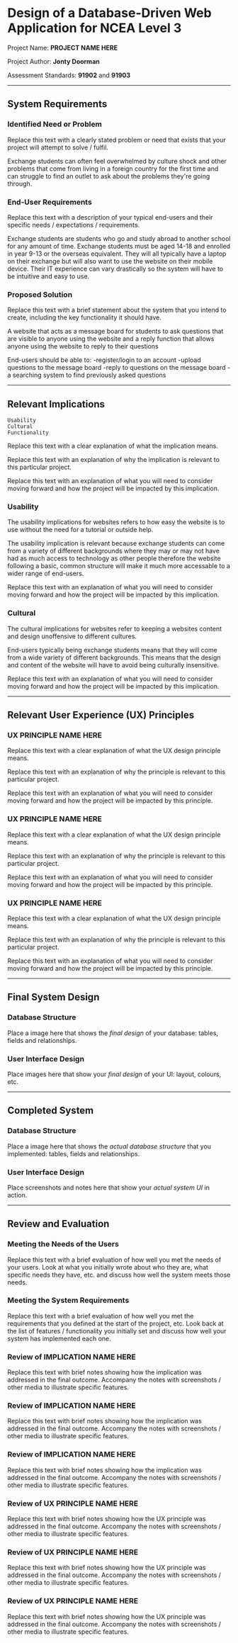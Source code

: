# Design of a Database-Driven Web Application for NCEA Level 3

Project Name: **PROJECT NAME HERE**

Project Author: **Jonty Doorman**

Assessment Standards: **91902** and **91903**


-------------------------------------------------

## System Requirements

### Identified Need or Problem
 
Replace this text with a clearly stated problem or need that exists that your project will attempt to solve / fulfil.
 
Exchange students can often feel overwhelmed by culture shock and other problems that come from living in a foreign country for the first time and can struggle to find an outlet to ask about the problems they're going through.
 
### End-User Requirements
 
Replace this text with a description of your typical end-users and their specific needs / expectations / requirements.
 
Exchange students are students who go and study abroad to another school for any amount of time. Exchange students must be aged 14-18 and enrolled in year 9-13 or the overseas equivalent. They will all typically have a laptop on their exchange but will also want to use the website on their mobile device. Their IT experience can vary drastically so the system will have to be intuitive and easy to use.
 
### Proposed Solution
 
Replace this text with a brief statement about the system that you intend to create, including the key functionality it should have.
 
A website that acts as a message board for students to ask questions that are visible to anyone using the website and a reply function that allows anyone using the website to reply to their questions
 
End-users should be able to:
    -register/login to an account
    -upload questions to the message board
    -reply to questions on the message board
    -a searching system to find previously asked questions
 
-------------------------------------------------
 
## Relevant Implications
    Usability
    Cultural
    Functionality

Replace this text with a clear explanation of what the implication means.

Replace this text with an explanation of why the implication is relevant to this particular project.

Replace this text with an explanation of what you will need to consider moving forward and how the project will be impacted by this implication.

### Usability

The usability implications for websites refers to how easy the website is to use without the need for a tutorial or outside help.

The usability implication is relevant because exchange students can come from a variety of different backgrounds where they may or may not have had as much access to technology as other people therefore the website following a basic, common structure will make it much more accessable to a wider range of end-users.

Replace this text with an explanation of what you will need to consider moving forward and how the project will be impacted by this implication.

### Cultural

The cultural implications for websites refer to keeping a websites content and design unoffensive to different cultures.

End-users typically being exchange students means that they will come from a wide variety of different backgrounds. This means that the design and content of the website will have to avoid being culturally insensitive. 

Replace this text with an explanation of what you will need to consider moving forward and how the project will be impacted by this implication.


-------------------------------------------------

## Relevant User Experience (UX) Principles

### UX PRINCIPLE NAME HERE

Replace this text with a clear explanation of what the UX design principle means.

Replace this text with an explanation of why the principle is relevant to this particular project.

Replace this text with an explanation of what you will need to consider moving forward and how the project will be impacted by this principle.

### UX PRINCIPLE NAME HERE

Replace this text with a clear explanation of what the UX design principle means.

Replace this text with an explanation of why the principle is relevant to this particular project.

Replace this text with an explanation of what you will need to consider moving forward and how the project will be impacted by this principle.

### UX PRINCIPLE NAME HERE

Replace this text with a clear explanation of what the UX design principle means.

Replace this text with an explanation of why the principle is relevant to this particular project.

Replace this text with an explanation of what you will need to consider moving forward and how the project will be impacted by this principle.


-------------------------------------------------

## Final System Design

### Database Structure

Place a image here that shows the *final design* of your database: tables, fields and relationships.

### User Interface Design

Place images here that show your *final design* of your UI: layout, colours, etc.


-------------------------------------------------

## Completed System

### Database Structure

Place a image here that shows the *actual database structure* that you implemented: tables, fields and relationships.

### User Interface Design

Place screenshots and notes here that show your *actual system UI* in action.


-------------------------------------------------

## Review and Evaluation

### Meeting the Needs of the Users

Replace this text with a brief evaluation of how well you met the needs of your users. Look at what you initially wrote about who they are, what specific needs they have, etc. and discuss how well the system meets those needs.

### Meeting the System Requirements

Replace this text with a brief evaluation of how well you met the requirements that you defined at the start of the project, etc. Look back at the list of features / functionality you initially set and discuss how well your system has implemented each one.

### Review of IMPLICATION NAME HERE

Replace this text with brief notes showing how the implication was addressed in the final outcome. Accompany the notes with screenshots / other media to illustrate specific features.

### Review of IMPLICATION NAME HERE

Replace this text with brief notes showing how the implication was addressed in the final outcome. Accompany the notes with screenshots / other media to illustrate specific features.

### Review of IMPLICATION NAME HERE

Replace this text with brief notes showing how the implication was addressed in the final outcome. Accompany the notes with screenshots / other media to illustrate specific features.

### Review of UX PRINCIPLE NAME HERE

Replace this text with brief notes showing how the UX principle was addressed in the final outcome. Accompany the notes with screenshots / other media to illustrate specific features.

### Review of UX PRINCIPLE NAME HERE

Replace this text with brief notes showing how the UX principle was addressed in the final outcome. Accompany the notes with screenshots / other media to illustrate specific features.

### Review of UX PRINCIPLE NAME HERE

Replace this text with brief notes showing how the UX principle was addressed in the final outcome. Accompany the notes with screenshots / other media to illustrate specific features.

